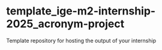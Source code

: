 # template_ige-m2-internship-2025_acronym-project
Template repository for hosting the output of your internship
